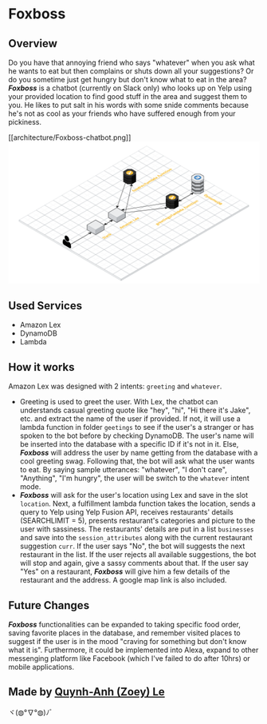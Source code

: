# Foxboss




Overview
----------
  Do you have that annoying friend who says "whatever" when you ask what he wants to eat but then complains or shuts down all your suggestions? Or do you sometime just get hungry but don't know what to eat in the area?
***Foxboss*** is a chatbot (currently on Slack only) who looks up on Yelp using your provided location to find good stuff in the area and suggest them to you. He likes to put salt in his words with some snide comments because he's not as cool as your friends who have suffered enough from your pickiness.  
  
[[architecture/Foxboss-chatbot.png]]
![architecture diagram](architecture/Foxboss-chatbot.png)
  
Used Services
-------------
- Amazon Lex
- DynamoDB
- Lambda

How it works 
-------------

Amazon Lex was designed with 2 intents: `greeting` and `whatever`. 
- Greeting is used to greet the user. With Lex, the chatbot can understands casual greeting quote like "hey", "hi", "Hi there it's Jake", etc. and extract the name of the user if provided. If not, it will use a lambda function in folder `geetings` to see if 
the user's a stranger or has spoken to the bot before by checking DynamoDB. The user's name will be inserted into the database with a specific ID if it's not in it. Else, ***Foxboss*** will address the user by name getting from the database with a cool greeting swag. Following that, the bot will ask what the user wants to eat. By saying sample utterances: "whatever", "I don't care", "Anything", "I'm hungry", the user will be switch to the `whatever` intent mode.
- ***Foxboss*** will ask for the user's location using Lex and save in the slot `location`. Next, a fulfillment lambda function takes the location, sends a query to Yelp using Yelp Fusion API, receives restaurants' details (SEARCHLIMIT = 5), presents restaurant's categories and picture to the user with sassiness. The restaurants' details are put in a list `businesses` and save into the `session_attributes` along with the current restaurant suggestion `curr`. If the user says "No", the bot will suggests the next restaurant in the list. If the user rejects all available suggestions, the bot will stop and again, give a sassy comments about that. If the user say "Yes" on a restaurant, ***Foxboss*** will give him a few details of the restaurant and the address. A google map link is also included.
 

Future Changes
----------------
  ***Foxboss*** functionalities can be expanded to taking specific food order, saving favorite places in the database, and remember visited places to suggest if the user is in the mood "craving for something but don't know what it is". Furthermore, it could be implemented into Alexa, expand to other messenging platform like Facebook (which I've failed to do after 10hrs) or mobile applications.

Made by [Quynh-Anh (Zoey) Le](https://github.com/zoeyleqa)
----------------------------
ヾ(◍°∇°◍)ﾉﾞ
